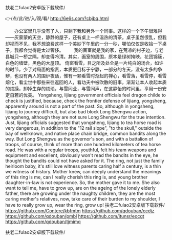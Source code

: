 
扶老二fulao2安卓版下载软件/




👉/点/此/进/入/观/看/ http://6e6s.com?cbjbq.html




　　办公室里几乎没有了人，只剩下我和另外一个同事。这样的一个下午很难得——灰蒙蒙的天空，静静的屋子，还有桌上一杯温热的清茶。桌子虽然很乱，但我却视而不见，我不想浪费这样一个美妙下午里的一分一秒，哪怕仅仅是收拾一下桌子，我都会觉得是太过奢侈。
　　我的画室就是我的家，在荒凉的村子边，与老县城只一桥之隔，却变得冷清。其实，画室的周围，原本是绿树掩映，花团锦簇，白色的墙壁，黑色的大屋顶。
倚窗看雪，目之所及处全是一片纯白的场合，如许的时节，少了对局面的指责，本质更目标于宁静，一部分的冬天，没有太多的争辩，也没有两人的围炉夜话，惟有一颗看雪时渐起的禅心，看雪落，看雪停，看雪熔化，看尘世中那些来往返回的人，看功夫中被吹散的旧事，渐渐让本人收起本质的烦躁，卸掉生存的烦琐，与雪同业，与雪同声，在这静怡的时间里，享用一份安定自若的优美。
Yongsheng, lijiang government officials feel dragon childe to check is justified, because, check the frontier defense of lijiang, yongsheng, apparently around is not a part of the past.
So, although in yongsheng, lijiang to journey difficult, but also bad block Long Shengwu action, yongsheng, although they are not sure Long Shengwu for the true intention.
Just, lijiang officials suggested that yongsheng, lijiang to tea horse road is very dangerous, in addition to the "12 rail slope", "to the skull," outside the bay of wellknown, and native place chain bridge, common bandits along the way.
But Long Shengwu as the governor's son, and with a battalion of troops, of course, think of more than one hundred kilometers of tea horse road.
He was with a regular troops, youthful, felt his team weapons and equipment and excellent, obviously won't read the bandits in the eye, he thought the bandits could not have asked for it.
The ring, not just the family heirloom baby, it's still love witness parents caring half a century, is a thin we witness of history.
Mother knew, can deeply understand the meanings of this ring is me, can I really cherish this ring is, and young brother daughter-in-law is not experience.
So, the mother gave it to me.
She also want to tell me, have to grow up, are on the ageing of the lonely elderly father, there are growing under the naughty children, they are the most caring mother's relatives, now, take care of their burden to my shoulder, I have to really grow up, wear the ring, grow up!
扶老二fulao2安卓版下载软件/ https://github.com/Contere/kbfmtm
https://github.com/qdouban/ccdjz
https://github.com/qdouban/pmbl
https://github.com/itunsr/eocgt
https://github.com/qdouban/tjmimq





扶老二fulao2安卓版下载软件/
